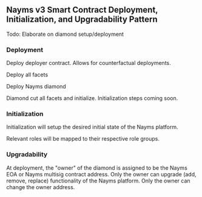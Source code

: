 ## Nayms v3 Smart Contract Deployment, Initialization, and Upgradability Pattern

Todo: Elaborate on diamond setup/deployment

### Deployment

Deploy deployer contract. Allows for counterfactual deployments.

Deploy all facets

Deploy Nayms diamond

Diamond cut all facets and initialize. Initialization steps coming soon.

### Initialization

Initialization will setup the desired initial state of the Nayms platform.

Relevant roles will be mapped to their respective role groups.

### Upgradability

At deployment, the "owner" of the diamond is assigned to be the Nayms EOA or Nayms multisig contract address.
Only the owner can upgrade (add, remove, replace) functionality of the Nayms platform.
Only the owner can change the owner address.
